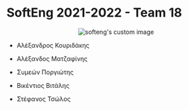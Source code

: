 # SoftEng 2021-2022 - Team 18

<p align="center">
  <img src="https://user-images.githubusercontent.com/62433719/146981166-1fd8e777-4346-4524-a9ed-80292cba6030.png?raw=true" alt="softeng's custom image"/>
</p>

- Αλέξανδρος Κουριδάκης

- Αλέξανδος Ματζαφίνης

- Συμεών Ποργιώτης 

- Βικέντιος Βιτάλης

- Στέφανος Τσώλος
